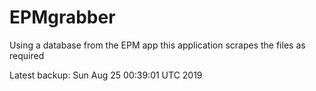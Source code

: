 # EPMgrabber
Using a database from the EPM app this application scrapes the files as required


Latest backup: Sun Aug 25 00:39:01 UTC 2019
